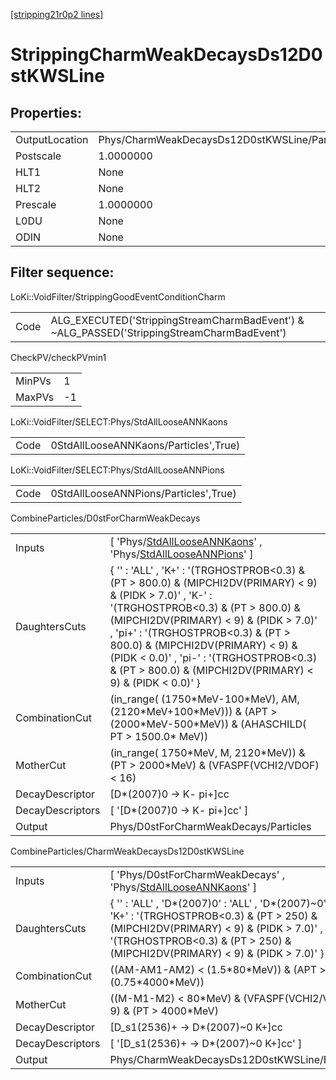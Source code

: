 [[stripping21r0p2 lines]](./stripping21r0p2-index)

# StrippingCharmWeakDecaysDs12D0stKWSLine

## Properties:

|                |                                               |
|----------------|-----------------------------------------------|
| OutputLocation | Phys/CharmWeakDecaysDs12D0stKWSLine/Particles |
| Postscale      | 1.0000000                                     |
| HLT1           | None                                          |
| HLT2           | None                                          |
| Prescale       | 1.0000000                                     |
| L0DU           | None                                          |
| ODIN           | None                                          |

## Filter sequence:

LoKi::VoidFilter/StrippingGoodEventConditionCharm

|      |                                                                                            |
|------|--------------------------------------------------------------------------------------------|
| Code | ALG_EXECUTED('StrippingStreamCharmBadEvent') & ~ALG_PASSED('StrippingStreamCharmBadEvent') |

CheckPV/checkPVmin1

|        |     |
|--------|-----|
| MinPVs | 1   |
| MaxPVs | -1  |

LoKi::VoidFilter/SELECT:Phys/StdAllLooseANNKaons

|      |                                       |
|------|---------------------------------------|
| Code | 0StdAllLooseANNKaons/Particles',True) |

LoKi::VoidFilter/SELECT:Phys/StdAllLooseANNPions

|      |                                       |
|------|---------------------------------------|
| Code | 0StdAllLooseANNPions/Particles',True) |

CombineParticles/D0stForCharmWeakDecays

|                  |                                                                                                                                                                                                                                                                                                                                                                                          |
|------------------|------------------------------------------------------------------------------------------------------------------------------------------------------------------------------------------------------------------------------------------------------------------------------------------------------------------------------------------------------------------------------------------|
| Inputs           | [ 'Phys/[StdAllLooseANNKaons](./stripping21r0p2-commonparticles-stdalllooseannkaons)' , 'Phys/[StdAllLooseANNPions](./stripping21r0p2-commonparticles-stdalllooseannpions)' ]                                                                                                                                                                                                          |
| DaughtersCuts    | { '' : 'ALL' , 'K+' : '(TRGHOSTPROB\<0.3) & (PT \> 800.0) & (MIPCHI2DV(PRIMARY) \< 9) & (PIDK \> 7.0)' , 'K-' : '(TRGHOSTPROB\<0.3) & (PT \> 800.0) & (MIPCHI2DV(PRIMARY) \< 9) & (PIDK \> 7.0)' , 'pi+' : '(TRGHOSTPROB\<0.3) & (PT \> 800.0) & (MIPCHI2DV(PRIMARY) \< 9) & (PIDK \< 0.0)' , 'pi-' : '(TRGHOSTPROB\<0.3) & (PT \> 800.0) & (MIPCHI2DV(PRIMARY) \< 9) & (PIDK \< 0.0)' } |
| CombinationCut   | (in_range( (1750\*MeV-100\*MeV), AM, (2120\*MeV+100\*MeV))) & (APT \> (2000\*MeV-500\*MeV)) & (AHASCHILD( PT \> 1500.0\* MeV))                                                                                                                                                                                                                                                           |
| MotherCut        | (in_range( 1750\*MeV, M, 2120\*MeV)) & (PT \> 2000\*MeV) & (VFASPF(VCHI2/VDOF) \< 16)                                                                                                                                                                                                                                                                                                    |
| DecayDescriptor  | [D\*(2007)0 -\> K- pi+]cc                                                                                                                                                                                                                                                                                                                                                              |
| DecayDescriptors | [ '[D\*(2007)0 -\> K- pi+]cc' ]                                                                                                                                                                                                                                                                                                                                                      |
| Output           | Phys/D0stForCharmWeakDecays/Particles                                                                                                                                                                                                                                                                                                                                                    |

CombineParticles/CharmWeakDecaysDs12D0stKWSLine

|                  |                                                                                                                                                                                                                                               |
|------------------|-----------------------------------------------------------------------------------------------------------------------------------------------------------------------------------------------------------------------------------------------|
| Inputs           | [ 'Phys/D0stForCharmWeakDecays' , 'Phys/[StdAllLooseANNKaons](./stripping21r0p2-commonparticles-stdalllooseannkaons)' ]                                                                                                                     |
| DaughtersCuts    | { '' : 'ALL' , 'D\*(2007)0' : 'ALL' , 'D\*(2007)~0' : 'ALL' , 'K+' : '(TRGHOSTPROB\<0.3) & (PT \> 250) & (MIPCHI2DV(PRIMARY) \< 9) & (PIDK \> 7.0)' , 'K-' : '(TRGHOSTPROB\<0.3) & (PT \> 250) & (MIPCHI2DV(PRIMARY) \< 9) & (PIDK \> 7.0)' } |
| CombinationCut   | ((AM-AM1-AM2) \< (1.5\*80\*MeV)) & (APT \> (0.75\*4000\*MeV))                                                                                                                                                                                 |
| MotherCut        | ((M-M1-M2) \< 80\*MeV) & (VFASPF(VCHI2/VDOF) \< 9) & (PT \> 4000\*MeV)                                                                                                                                                                        |
| DecayDescriptor  | [D_s1(2536)+ -\> D\*(2007)~0 K+]cc                                                                                                                                                                                                          |
| DecayDescriptors | [ '[D_s1(2536)+ -\> D\*(2007)~0 K+]cc' ]                                                                                                                                                                                                  |
| Output           | Phys/CharmWeakDecaysDs12D0stKWSLine/Particles                                                                                                                                                                                                 |
